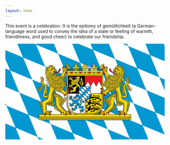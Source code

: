 ```yaml
---
layout: home
---
```


This event is a celebration. It is the epitomy of gemütlichkeit (a German-language word used to convey the idea of a state or feeling of warmth, friendliness, and good cheer) to celebrate our friendship.

![Bavarian flag](assets\images\bavaria.webp)
